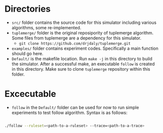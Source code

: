 # Directories

- `src/` folder contains the source code for this simulator including various algorithms, some re-implemented.
- `tuplemerge/` folder is the original reposipority of tuplemerge algorithm. Some files from tuplemerge are a dependency for this simulator.
	- `git clone https://github.com/drjdaly/tuplemerge.git`
- `examples/` folder contains experiment codes. Specifically a main function should go here.
- `Default/` is the makefile location. Run `make -j` in this directory to build the simulator. After a successful make, an executable `follow` is created in this directory. Make sure to clone `tuplemerge` repository within this folder.  


# Excecutable

- `follow` in the `Default/` folder can be used for now to run simple experiments to test follow algorithm. Syntax is as follows:

```bash

./follow --ruleset=<path-to-a-ruleset> --trace=<path-to-a-trace>
```